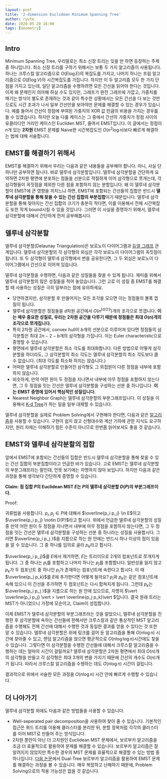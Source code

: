 ```yaml
---
layout: post
title: '2-dimension Euclidean Minimum Spanning Tree'
author: ryute
date: 2020-05-20 16:00
tags: [Geometry]
---
```


$$
\newcommand{\PhiInsert}{\Phi_{insert}}
\newcommand{\PhiDelete}{\Phi_{delete}}
\newcommand{\size}{\mbox{size}}
\newcommand{\capa}{\mbox{capacity}}
\newcommand{\di}{D_{i}}
\newcommand{\dim}{D_{i-1}}
\newcommand{\zig}{\mbox{Zig}}
\newcommand{\zzig}{\mbox{Zig-zig}}
\newcommand{\zzag}{\mbox{Zig-zag}}
\newcommand{\bf}{\mbox{Before}}
\newcommand{\aft}{\mbox{After}}
\newcommand{\subt}{\mbox{Subtrees}}
$$

## Intro

 Minimum Spanning Tree, 우리말로는 최소 신장 트리는 잊을 만 하면 등장하는 주제 중 하나입니다. 최소 신장 트리를 구하기 위해서는 보통 두 가지 알고리즘이 사용됩니다. 하나는 크루스칼 알고리즘으로 $O(E \log E)$의 복잡도를 가지고, 나머지 하나는 프림 알고리즘으로 $O(E \log V)$의 시간복잡도를 가집니다. 하지만 이 두 알고리즘 모두 한 가지 단점을 가지고 있는데, 일단 알고리즘을 수행하려면 모든 간선을 읽어야 한다는 것입니다. 이게 왜 문제인지 의아해 하실 수도 있지만, 그래프가 완전 그래프에 가깝고, 가중치를 매기는 방식이 별도로 존재하는 것과 같이 특수한 상황에서는 모든 간선을 다 보는 것만으로도 시간 초과가 나서 일부 간선만을 보아야만 문제를 해결할 수 있는 경우가 있습니다. 예를 들어서 간선이 정점에 부여된 가중치의 XOR 값 만큼의 비용을 가지는 경우를 들 수 있겠습니다. 하지만 오늘 다룰 케이스는 그 중에서 간선의 가중치가 정점 사이의 유클리디안 거리인 케이스인 Eucliden MST, 줄여서 EMST입니다. 이 글에서는 정점이 $n$개 있는 **2차원** EMST 문제를 Naive한 시간복잡도인 $O(n^2 \log n)$보다 빠르게 해결하는 법에 대해 서술합니다.



## EMST를 해결하기 위해서

 EMST를 해결하기 위해서 우리는 다음과 같은 내용들을 공부해야 합니다. 아니, 사실 단 하나만 공부하면 됩니다. 바로 델루네 삼각분할입니다. 델루네 삼각분할을 간단하게 요약하면 2차원 평면에 분포하는 점들을 선분으로 적절하게 이어 삼각형으로 쪼개는데, 각 삼각형들이 꼭짓점을 제외한 다른 점을 포함하지 않는 분할입니다. 왜 이 델루네 삼각분할이 EMST에 큰 영향을 끼치느냐 하면, EMST에 포함되는 간선들의 집합은 반드시 **델루네 삼각분할을 통해 찾을 수 있는 간선 집합의 부분집합**이기 때문입니다. 델루네 삼각분할을 통해 찾아지는 간선 집합의 크기가 충분히 작다면, 이를 이용해서 전체 시간복잡도 또한 작게 bound시킬 수 있을 것입니다. 그러면 이 사실을 증명하기 위해서, 델루네 삼각분할에 대해서 간단하게 먼저 공부해봅시다.



## 델루네 삼각분할

 델루네 삼각분할(Delaunay Triangulation)은 보로노이 다이어그램과 [듀얼 그래프](https://algoshitpo.github.io/2020/03/23/dual/) 관계입니다. 델루네 삼각분할의 각 삼각형의 외심은 각각 보로노이 다이어그램의 꼭짓점이 됩니다. 또 두 삼각형이 델루네 삼각형에서 변을 공유한다면, 그 두 외심은 보로노이 다이어그램에서 간선으로 이어져 있습니다.

 델루네 삼각분할을 수행하면, 다음과 같은 성질들을 찾을 수 있게 됩니다. 재미를 위해서 델루네 삼각분할의 많은 성질들을 적어 놓았습니다. 그런 고로 이 성질 중 EMST를 해결할 때 사용하는 성질은 극히 일부라는 점에 유의하세요.

* 당연하겠지만, 삼각분할 후 만들어지는 모든 조각을 모으면 이는 정점들의 볼록 껍질이 됩니다.
* 델루네 삼각분할은 정점들을 $d$차원 공간에서 $O(n^ {\lceil d/2 \rceil)})$개의 조각으로 쪼갭니다. **이는 매우 중요한 성질로, 우리는 2차원 공간을 다루기 때문에 정점들은 최대 $O(n)$개의 조각으로 쪼개집니다.**
* 특히 2차원 공간에서, convex hull이 $b$개의 선분으로 이루어져 있다면 정점들의 삼각분할은 최대 $2n-2-b$개의 삼각형을 가집니다. 이는 Euler characteristic으로 증명할 수 있습니다.
* 평면에서 델루네 삼각분할은 최소 각도를 최대화합니다. 다른 방법으로 어떻게 삼각분할을 하더라도, 그 삼각분할의 최소 각도는 델루네 삼각분할의 최소 각도보다 클 수 없습니다. (최대 각도를 최소화 하지는 않습니다.)
* 어떠한 델루네 삼각분할로 만들어진 삼각형도 그 외접원이 다른 정점을 내부에 포함하지 않습니다. 
* 비슷하게, 만약 어떤 원이 두 정점을 지나면서 내부에 아무 정점을 포함하지 않는다면, 그 두 정점을 잇는 간선은 델루네 삼각분할을 구성하는 선분 중 하나입니다. **이는 EMST 증명에 있어서 핵심적인 성질입니다.**
* Nearest Neighbor Graph는 델루네 삼각분할의 부분그래프입니다. 이 성질을 이용해서 [K-d Tree](https://algoshitpo.github.io/2020/02/09/kdtree/)가 하는 일을 일부 대체할 수 있습니다.

 델루네 삼각분할을 실제로 Problem Solving에서 구현해야 한다면, 다음과 같은 [알고리즘](http://www.secmem.org/blog/2019/01/11/Deluanay_Triangulation/)을 사용할 수 있습니다. 구현이 쉽지 않고 선형대수와 계산 기하에 관한 지식도 요구하지만, 원리 자체는 이해하기 힘든 수준이 아니므로 한번쯤 읽어보셔도 좋을 것 같습니다.



## EMST와 델루네 삼각분할의 접합

 앞에서 EMST에 포함되는 간선들의 집합은 반드시 델루네 삼각분할을 통해 찾을 수 있는 간선 집합의 부분집합이라고 언급한 바가 있습니다. 고로 EMST는 델루네 삼각분할의 부분그래프라는 말인데, 언뜻 보기에는 자명하지 않아 보입니다. 하지만 다음과 같은 과정을 통해 생각보다 간단하게 증명할 수 있습니다.

**Claim: 점 집합 $P$의 Euclidean MST $E$는 $P$의 델루네 삼각분할 $D(P)$의 부분그래프이다.**

Proof:

 귀류법을 사용합니다. $p_i, p_j \in P$에 대해서 $\overline{p_i p_j} \in E$이고 $\overline{p_i p_j} \notin D(P)$라고 합시다. 위에서 언급한 델루네 삼각분할의 성질 중 만약 어떤 원이 두 정점을 지나면서 내부에 아무 정점을 포함하지 않는다면, 그 두 정점을 잇는 간선은 델루네 삼각분할을 구성하는 선분 중 하나라는 성질을 사용합시다. 그러면 $\overline{p_i p_j  }$을 지름으로 하는 원 안에는 반드시 하나 이상의 점이 있음을 알 수 있습니다. 그 중 하나를 임의로 골라 $p_k$라고 합시다.

 $\overline{p_i p_j}$를 $E$에서 제거하면, $E$는 트리이므로 2개의 컴포넌트로 쪼개지게 됩니다. 그 중 하나는 $p_i$를 포함하고 나머지 하나는 $p_j$를 포함합니다. 일반성을 잃지 않고 $p_k$가 두 컴포넌트 중 하나인 $p_i$가 존재하는 컴포넌트에 속한다고 합시다. 이 때 $\overline{p_j p_k}$를 $E$에 추가한다면 어떻게 될까요? $p_i$와 $p_k$는 같은 컴포넌트에 속해 있으니 이 간선을 추가하면 두 컴포넌트는 다시 합쳐지게 됩니다. 그런데 $p_k$는 $\overline{p_i p_j  }$을 지름으로 하는 원 안에 있으므로, 자명히 $\vert \overline{p_i p_j} \vert > \vert \overline{p_j p_k}\vert $입니다. 결국 원래 트리는 MST가 아니었으니 가정에 모순이고, Claim이 성립합니다.

 이제 EMST가 델루네 삼각분할의 부분그래프라는 것을 알았으니, 델루네 삼각분할을 진행한 후 삼각분할에 속하는 간선들에 한해서만 크루스칼과 같은 통상적인 MST 알고리즘을 수행해도 전체 간선에 대해서 수행한 것과 동일한 결과를 얻을 수 있다는 것 또한 알 수 있습니다. 델루네 삼각분할은 위에 링크를 걸어 둔 알고리즘을 통해 $O(n \log n)$ 시간에 찾아줄 수 있고, 랜덤 알고리즘을 얹으면 평균적으로 $O(n \log \log n)$시간에도 찾을 수 있습니다. 그렇다면 이 삼각분할을 수행한 간선들에 대해서 크루스칼 알고리즘을 수행하는 데는 얼마의 시간이 걸릴까요? 델루네 삼각분할은 2차원 평면에서 최대 $O(n)$개의 삼각형을 만들고 각 삼각형은 최대 3개의 변을 가지기 때문에 간선의 개수도 $O(n)$개가 됩니다. 따라서 크루스칼 알고리즘을 수행하는 데도 $O(n \log n)$ 시간이 걸립니다.

 결과적으로 위에서 서술한 모든 과정을 $O(n \log n)$ 시간 안에 빠르게 수행할 수 있습니다.



## 더 나아가기

 델루네 삼각분할 외에도 다음과 같은 방법들을 사용할 수 있습니다.

* Well-seperated pair decomposition을 사용하여 찾아 줄 수 있습니다. 기본적인 접근은 쿼드 트리를 이용해 클러스터를 분리한 뒤, 분할 정복처럼 각각의 클러스터를 이어 MST로 만들어 주는 방식입니다.
* 2차원 뿐만이 아닌 더 고차원인 Euclidean MST 문제에서, 보르부카 알고리즘을 조금 더 효율적으로 활용하여 문제를 해결할 수 있습니다. 보르부카 알고리즘은 잘 알려지지 않았지만 특수한 경우의 MST 문제를 효율적으로 해결할 수 있는 방법 중 하나입니다. [다음 논문](https://mlpack.org/papers/emst.pdf)에서 Dual-Tree 보르부카 알고리즘을 활용하여 EMST 문제를 해결하는 과정을 볼 수 있습니다. 매우 복잡하고 난해하기 때문에, Problem Solving으로의 적용 가능성은 없을 것 같습니다.

